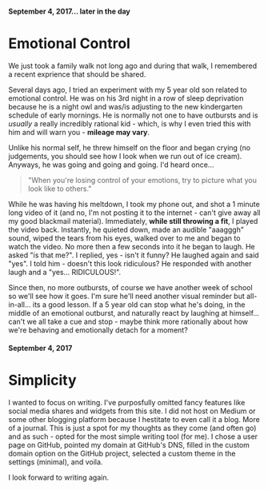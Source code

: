 #### September 4, 2017... later in the day

# Emotional Control

We just took a family walk not long ago and during that walk, I remembered a recent exprience that should be shared.

Several days ago, I tried an experiment with my 5 year old son related to emotional control. He was on his 3rd night in a row of sleep deprivation because he is a night owl and was/is adjusting to the new kindergarten schedule of early mornings. He is normally not one to have outbursts and is _usually_ a really incredibly rational kid - which, is why I even tried this with him and will warn you - **mileage may vary**.

Unlike his normal self, he threw himself on the floor and began crying (no judgements, you should see how I look when we run out of ice cream). Anyways, he was going and going and going. I'd heard once...

> "When you're losing control of your emotions, try to picture what you look like to others."

While he was having his meltdown, I took my phone out, and shot a 1 minute long video of it (and no, I'm not posting it to the internet - can't give away all my good blackmail material). Immediately, **while still throwing a fit**, I played the video back. Instantly, he quieted down, made an audible "aaagggh" sound, wiped the tears from his eyes, walked over to me and began to watch the video. No more then a few seconds into it he began to laugh. He asked "is that me?". I replied, yes - isn't it funny? He laughed again and said "yes". I told him - doesn't this look ridiculous? He responded with another laugh and a "yes... RIDICULOUS!".

Since then, no more outbursts, of course we have another week of school so we'll see how it goes. I'm sure he'll need another visual reminder but all-in-all... its a good lesson. If a 5 year old can stop what he's doing, in the middle of an emotional outburst, and naturally react by laughing at himself... can't we all take a cue and stop - maybe think more rationally about how we're behaving and emotionally detach for a moment?  

#### September 4, 2017

# Simplicity

I wanted to focus on writing. I've purposfully omitted fancy features like social media shares and widgets from this site. I did not host on Medium or some other blogging platform because I hestitate to even call it a blog. More of a journal. This is just a spot for my thoughts as they come (and often go) and as such - opted for the most simple writing tool (for me). I chose a user page on GitHub, pointed my domain at GitHub's DNS, filled in the custom domain option on the GitHub project, selected a custom theme in the settings (minimal), and voila.

I look forward to writing again.


